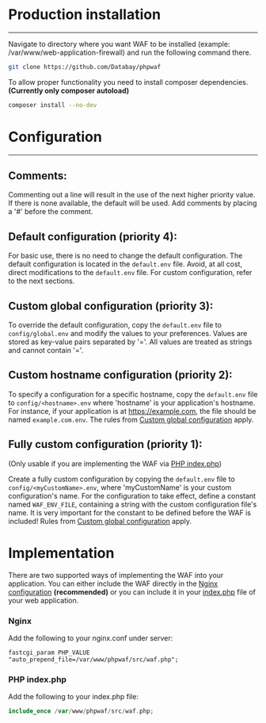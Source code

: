 # Production installation
___
Navigate to directory where you want WAF to be installed (example: /var/www/web-application-firewall) and run the following command there.
```bash
git clone https://github.com/Databay/phpwaf 
```

To allow proper functionality you need to install composer dependencies. <b>(Currently only composer autoload)</b>
```bash
composer install --no-dev
```

# Configuration
___

## Comments:
Commenting out a line will result in the use of the next higher priority value.
If there is none available, the default will be used.
Add comments by placing a '#' before the comment.

## Default configuration (priority 4):
For basic use, there is no need to change the default configuration.
The default configuration is located in the `default.env` file.
Avoid, at all cost, direct modifications to the `default.env` file.
For custom configuration, refer to the next sections.

## Custom global configuration (priority 3):
To override the default configuration, copy the `default.env` file to `config/global.env` and modify the values to your preferences.
Values are stored as key-value pairs separated by '='.
All values are treated as strings and cannot contain '='.

## Custom hostname configuration (priority 2):
To specify a configuration for a specific hostname, copy the `default.env` file to `config/<hostname>.env` where 'hostname' is your application's hostname.
For instance, if your application is at https://example.com, the file should be named `example.com.env`.
The rules from [Custom global configuration](#custom-global-configuration-priority-3) apply.

## Fully custom configuration (priority 1):
(Only usable if you are implementing the WAF via [PHP index.php](#PHP-indexphp))

Create a fully custom configuration by copying the `default.env` file to `config/<myCustomName>.env`, where 'myCustomName' is your custom configuration's name.
For the configuration to take effect, define a constant named `WAF_ENV_FILE`, containing a string with the custom configuration file's name.
It is very important for the constant to be defined before the WAF is included!
Rules from [Custom global configuration](#custom-global-configuration-priority-3) apply.

# Implementation
There are two supported ways of implementing the WAF into your application. You can either include the WAF directly in the [Nginx configuration](#Nginx) <b>(recommended)</b> or you can include it in your [index.php](#PHP-indexphp) file of your web application.

### Nginx
Add the following to your nginx.conf under server:
```
fastcgi_param PHP_VALUE "auto_prepend_file=/var/www/phpwaf/src/waf.php";
```

### PHP index.php
Add the following to your index.php file:
```php
include_once /var/www/phpwaf/src/waf.php;
```
